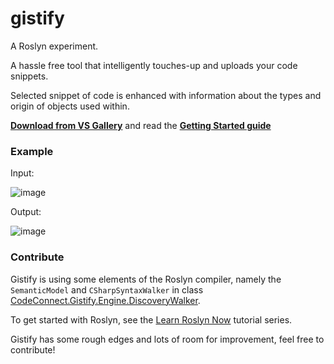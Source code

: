 # gistify
A Roslyn experiment.

A hassle free tool that intelligently touches-up and uploads your code snippets.

Selected snippet of code is enhanced with information about the types and origin of objects used within.

**[Download from VS Gallery](https://visualstudiogallery.msdn.microsoft.com/7e4ca24a-f061-430d-9b0b-4fd01b2a5781)** and read the **[Getting Started guide](https://github.com/CodeConnect/gistify/wiki)**

### Example

Input:

![image](https://cloud.githubusercontent.com/assets/1673956/10238743/b03d8254-6878-11e5-8f9a-bf4f465b928f.png)

Output:

![image](https://cloud.githubusercontent.com/assets/1673956/10238742/ac9f2f62-6878-11e5-9444-d77e0716b057.png)

### Contribute

Gistify is using some elements of the Roslyn compiler, namely the `SemanticModel` and `CSharpSyntaxWalker` in class [CodeConnect.Gistify.Engine.DiscoveryWalker](https://github.com/CodeConnect/gistify/blob/master/CodeConnect.Gistify.Engine/DiscoveryWalker.cs). 

To get started with Roslyn, see the [Learn Roslyn Now](https://joshvarty.wordpress.com/learn-roslyn-now/) tutorial series.

Gistify has some rough edges and lots of room for improvement, feel free to contribute!
